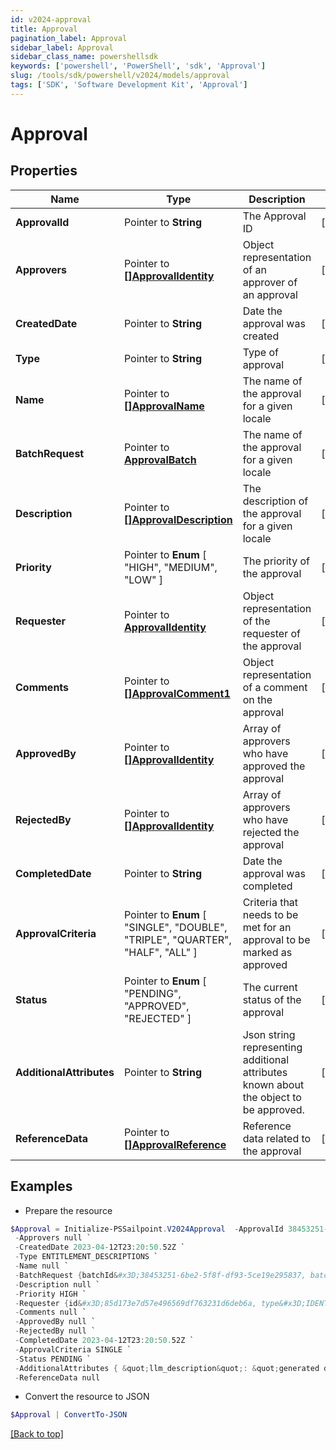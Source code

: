 ```yaml
---
id: v2024-approval
title: Approval
pagination_label: Approval
sidebar_label: Approval
sidebar_class_name: powershellsdk
keywords: ['powershell', 'PowerShell', 'sdk', 'Approval'] 
slug: /tools/sdk/powershell/v2024/models/approval
tags: ['SDK', 'Software Development Kit', 'Approval']
---
```



# Approval

## Properties

Name | Type | Description | Notes
------------ | ------------- | ------------- | -------------
**ApprovalId** |  Pointer to **String** | The Approval ID | [optional] 
**Approvers** |  Pointer to [**[]ApprovalIdentity**](approval-identity) | Object representation of an approver of an approval | [optional] 
**CreatedDate** |  Pointer to **String** | Date the approval was created | [optional] 
**Type** |  Pointer to **String** | Type of approval | [optional] 
**Name** |  Pointer to [**[]ApprovalName**](approval-name) | The name of the approval for a given locale | [optional] 
**BatchRequest** |  Pointer to [**ApprovalBatch**](approval-batch) | The name of the approval for a given locale | [optional] 
**Description** |  Pointer to [**[]ApprovalDescription**](approval-description) | The description of the approval for a given locale | [optional] 
**Priority** |  Pointer to  **Enum** [  "HIGH",    "MEDIUM",    "LOW" ] | The priority of the approval | [optional] 
**Requester** |  Pointer to [**ApprovalIdentity**](approval-identity) | Object representation of the requester of the approval | [optional] 
**Comments** |  Pointer to [**[]ApprovalComment1**](approval-comment1) | Object representation of a comment on the approval | [optional] 
**ApprovedBy** |  Pointer to [**[]ApprovalIdentity**](approval-identity) | Array of approvers who have approved the approval | [optional] 
**RejectedBy** |  Pointer to [**[]ApprovalIdentity**](approval-identity) | Array of approvers who have rejected the approval | [optional] 
**CompletedDate** |  Pointer to **String** | Date the approval was completed | [optional] 
**ApprovalCriteria** |  Pointer to  **Enum** [  "SINGLE",    "DOUBLE",    "TRIPLE",    "QUARTER",    "HALF",    "ALL" ] | Criteria that needs to be met for an approval to be marked as approved | [optional] 
**Status** |  Pointer to  **Enum** [  "PENDING",    "APPROVED",    "REJECTED" ] | The current status of the approval | [optional] 
**AdditionalAttributes** |  Pointer to **String** | Json string representing additional attributes known about the object to be approved. | [optional] 
**ReferenceData** |  Pointer to [**[]ApprovalReference**](approval-reference) | Reference data related to the approval | [optional] 

## Examples

- Prepare the resource
```powershell
$Approval = Initialize-PSSailpoint.V2024Approval  -ApprovalId 38453251-6be2-5f8f-df93-5ce19e295837 `
 -Approvers null `
 -CreatedDate 2023-04-12T23:20:50.52Z `
 -Type ENTITLEMENT_DESCRIPTIONS `
 -Name null `
 -BatchRequest {batchId&#x3D;38453251-6be2-5f8f-df93-5ce19e295837, batchSize&#x3D;100} `
 -Description null `
 -Priority HIGH `
 -Requester {id&#x3D;85d173e7d57e496569df763231d6deb6a, type&#x3D;IDENTITY, name&#x3D;John Doe} `
 -Comments null `
 -ApprovedBy null `
 -RejectedBy null `
 -CompletedDate 2023-04-12T23:20:50.52Z `
 -ApprovalCriteria SINGLE `
 -Status PENDING `
 -AdditionalAttributes { &quot;llm_description&quot;: &quot;generated description&quot; } `
 -ReferenceData null
```

- Convert the resource to JSON
```powershell
$Approval | ConvertTo-JSON
```


[[Back to top]](#) 

